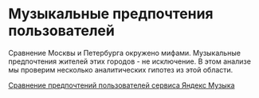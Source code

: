 # Музыкальные предпочтения пользователей

Сравнение Москвы и Петербурга окружено мифами. Музыкальные предпочтения жителей этих городов - не исключение. В этом анализе мы проверим несколько аналитических гипотез из этой области.

[Сравнение предпочтений пользователей сервиса Яндекс Музыка](big_cities_music.ipynb)
